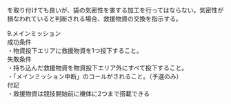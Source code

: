 を取り付けても良いが、袋の気密性を害する加工を行ってはならない。気密性が損なわれていると判断される場合、救援物資の交換を指示する。

9.メインミッション  
	成功条件  
・物資投下エリアに救援物資を1つ投下すること。  
	失敗条件  
・持ち込んだ救援物資を物資投下エリア外にすべて投下すること。  
・「メインミッション中断」のコールがされること。（予選のみ）  
付記  
	・救援物資は競技開始前に機体に2つまで搭載できる